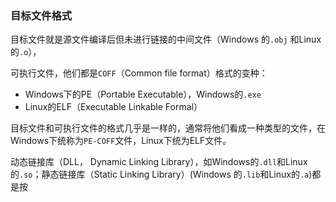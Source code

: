 ### 目标文件格式

目标文件就是源文件编译后但未进行链接的中间文件（Windows 的`.obj` 和Linux的`.o`），

可执行文件，他们都是`COFF`（Common file format）格式的变种：

- Windows下的PE（Portable Executable），Windows的`.exe`
- Linux的ELF（Executable Linkable Formal）

目标文件和可执行文件的格式几乎是一样的，通常将他们看成一种类型的文件，在Windows下统称为`PE-COFF`文件，Linux下统为ELF文件。

动态链接库（DLL， Dynamic Linking Library），如Windows的`.dll`和Linux的`.so`；静态链接库（Static Linking Library）(Windows 的`.lib`和Linux的`.a`)都是按

